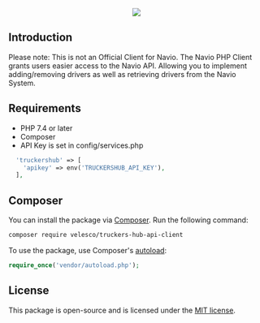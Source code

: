 <p align="center"><img src="https://truckershub.in/images/logo.png"></p>

## Introduction

Please note: This is not an Official Client for Navio.
The Navio PHP Client grants users easier access to the Navio API. Allowing you to implement adding/removing drivers as well as retrieving drivers from the Navio System.

## Requirements

- PHP 7.4 or later
- Composer
- API Key is set in config/services.php

```php
  'truckershub' => [
    'apikey' => env('TRUCKERSHUB_API_KEY'),
  ],
```

## Composer

You can install the package via [Composer](https://getcomposer.org). Run the following command:

```bash
composer require velesco/truckers-hub-api-client
```

To use the package, use Composer's [autoload](https://getcomposer.org/doc/01-basic-usage.md#autoloading):

```php
require_once('vendor/autoload.php');
```



## License

This package is open-source and is licensed under the [MIT license](LICENSE.md).
